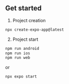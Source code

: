 ## Get started

1. Project creation

```bash
npx create-expo-app@latest
```

2. Project start

```bash
npm run android
npm run ios
npm run web
```

or 

```bash
npx expo start
```
